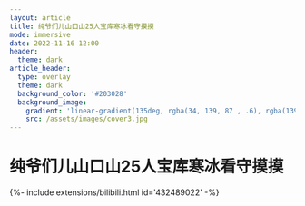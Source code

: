 ```yaml
---
layout: article
title: 纯爷们儿山口山25人宝库寒冰看守摸摸
mode: immersive
date: 2022-11-16 12:00
header:
  theme: dark
article_header:
  type: overlay
  theme: dark
  background_color: '#203028'
  background_image:
    gradient: 'linear-gradient(135deg, rgba(34, 139, 87 , .6), rgba(139, 34, 139, .6))'
    src: /assets/images/cover3.jpg
---
```


# 纯爷们儿山口山25人宝库寒冰看守摸摸
<!--more-->

<div>{%- include extensions/bilibili.html id='432489022' -%}</div>
